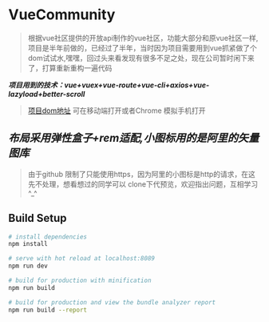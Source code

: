 # VueCommunity

> 根据vue社区提供的开放api制作的vue社区，功能大部分和原vue社区一样, 项目是半年前做的，已经过了半年，当时因为项目需要用到vue抓紧做了个dom试试水,嘿嘿，回过头来看发现有很多不足之处，现在公司暂时闲下来了，打算重新重构一遍代码

***项目用到的技术：vue+vuex+vue-route+vue-cli+axios+vue-lazyload+better-scroll***

>  [项目dom地址](https://ai406136.github.io/vueCom.github.io/#/all) 
> 可在移动端打开或者Chrome 模拟手机打开
## *布局采用弹性盒子+rem适配,小图标用的是阿里的矢量图库*
> 由于github 限制了只能使用https，因为阿里的小图标是http的请求，在这先不处理，想看想过的同学可以 clone下代预览，欢迎指出问题，互相学习  ^_^
## Build Setup

``` bash
# install dependencies
npm install

# serve with hot reload at localhost:8089
npm run dev

# build for production with minification
npm run build

# build for production and view the bundle analyzer report
npm run build --report
```
